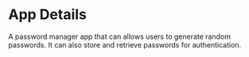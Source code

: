 # App Details

A password manager app that can allows users to generate random passwords. It can also store and retrieve passwords for authentication.
